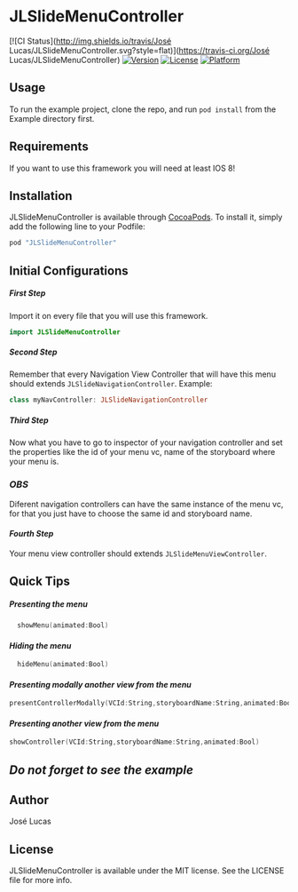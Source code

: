 # JLSlideMenuController

[![CI Status](http://img.shields.io/travis/José Lucas/JLSlideMenuController.svg?style=flat)](https://travis-ci.org/José Lucas/JLSlideMenuController)
[![Version](https://img.shields.io/cocoapods/v/JLSlideMenuController.svg?style=flat)](http://cocoapods.org/pods/JLSlideMenuController)
[![License](https://img.shields.io/cocoapods/l/JLSlideMenuController.svg?style=flat)](http://cocoapods.org/pods/JLSlideMenuController)
[![Platform](https://img.shields.io/cocoapods/p/JLSlideMenuController.svg?style=flat)](http://cocoapods.org/pods/JLSlideMenuController)

## Usage

To run the example project, clone the repo, and run `pod install` from the Example directory first.

## Requirements
If you want to use this framework you will need at least IOS 8!
## Installation

JLSlideMenuController is available through [CocoaPods](http://cocoapods.org). To install
it, simply add the following line to your Podfile:

```ruby
pod "JLSlideMenuController"
```

## Initial Configurations

##### *First Step*

Import it on every file that you will use this framework.

```swift
import JLSlideMenuController
```

##### *Second Step*

Remember that every Navigation View Controller that will have this menu should extends `JLSlideNavigationController`.
Example:
    
```swift
class myNavController: JLSlideNavigationController
```
    
##### *Third Step*

Now what you have to go to inspector of your navigation controller and set the properties like the id of your menu vc, name of the storyboard where your menu is.

### *OBS*

Diferent navigation controllers can have the same instance of the menu vc, for that you just have to choose the same id and storyboard name.

#### *Fourth Step*

Your menu view controller should extends `JLSlideMenuViewController`.
    
    
## Quick Tips
##### *Presenting the menu*
```swift
  showMenu(animated:Bool)
```
#### *Hiding the menu*
```swift
  hideMenu(animated:Bool)
```

#### *Presenting modally another view from the menu*

```swift
presentControllerModally(VCId:String,storyboardName:String,animated:Bool)
```

#### *Presenting another view from the menu*

```swift
showController(VCId:String,storyboardName:String,animated:Bool)
```
    
## *Do not forget to see the example*

    
## Author

José Lucas

## License

JLSlideMenuController is available under the MIT license. See the LICENSE file for more info.

